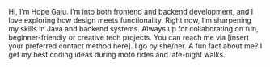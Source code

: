 Hi, I’m Hope Gaju.
I’m into both frontend and backend development, and I love exploring how design meets functionality.
Right now, I’m sharpening my skills in Java and backend systems.
Always up for collaborating on fun, beginner-friendly or creative tech projects.
You can reach me via [insert your preferred contact method here].
I go by she/her.
A fun fact about me? I get my best coding ideas during moto rides and late-night walks.

<!---
hopegaju/hopegaju is a ✨ special ✨ repository because its `README.md` (this file) appears on your GitHub profile.
You can click the Preview link to take a look at your changes.
--->

